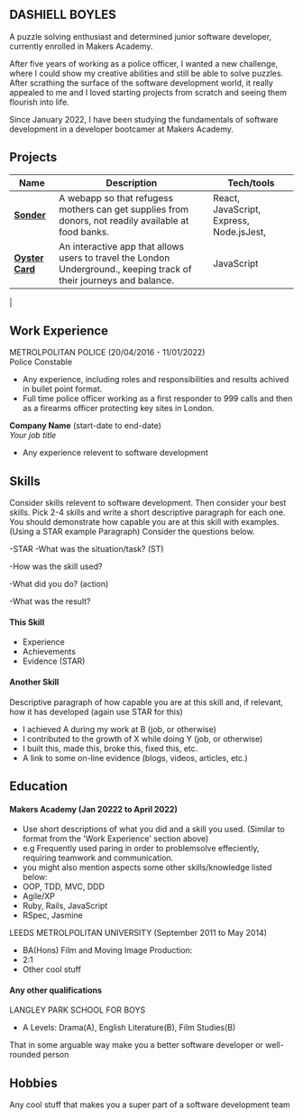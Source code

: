 ## DASHIELL BOYLES

A puzzle solving enthusiast and determined junior software developer, currently enrolled in Makers Academy. 

After five years of working as a police officer, I wanted a new challenge, where I could show my creative abilities and still be able to solve puzzles. After scrathing the surface of the software development world, it really appealed to me and I loved starting projects from scratch and seeing them flourish into life. 

Since January 2022, I have been studying the fundamentals of software development in a developer bootcamer at Makers Academy. 

## Projects

| Name                         | Description       | Tech/tools        |
| ---------------------------- | ----------------- | ----------------- |
| **[Sonder](https://github.com/Dash1704/Sonder)**                   | A webapp so that refugess mothers can get supplies from donors, not readily available at food banks. | React, JavaScript, Express, Node.jsJest, |
| **[Oyster Card](https://github.com/Dash1704/OysterCardJS)** | An interactive app that allows users to travel the London Underground., keeping track of their journeys and balance. | JavaScript              |
|          

## Work Experience

METROLPOLITAN POLICE (20/04/2016 - 11/01/2022)  
Police Constable

- Any experience, including roles and responsibilities and results achived in bullet point format.
- Full time police officer working as a first responder to 999 calls and then as a firearms officer protecting key sites in London. 

**Company Name** (start-date to end-date)  
_Your job title_

- Any experience relevent to software development

## Skills

Consider skills relevent to software development. Then consider your best skills. Pick 2-4 skills and write a short descriptive paragraph for each one. You should demonstrate how capable you are at this skill with examples.
(Using a STAR example Paragraph) Consider the questions below.

-STAR
-What was the situation/task? (ST)

-How was the skill used?

-What did you do? (action)

-What was the result?


#### This Skill

- Experience
- Achievements
- Evidence (STAR)

#### Another Skill

Descriptive paragraph of how capable you are at this skill and, if relevant, how it has developed (again use STAR for this)

- I achieved A during my work at B (job, or otherwise)
- I contributed to the growth of X while doing Y (job, or otherwise)
- I built this, made this, broke this, fixed this, etc.
- A link to some on-line evidence (blogs, videos, articles, etc.)

## Education

#### Makers Academy (Jan 20222 to April 2022)
- Use short descriptions of what you did and a skill you used. (Similar to format from the 'Work Experience' section above)
- e.g Frequently used paring in order to problemsolve effeciently, requiring teamwork and communication.
- you might also mention aspects some other skills/knowledge listed below: 
- OOP, TDD, MVC, DDD
- Agile/XP
- Ruby, Rails, JavaScript
- RSpec, Jasmine

LEEDS METROLPOLITAN UNIVERSITY (September 2011 to May 2014)

- BA(Hons) Film and Moving Image Production: 
- 2:1
- Other cool stuff

#### Any other qualifications

LANGLEY PARK SCHOOL FOR BOYS

- A Levels: Drama(A), English Literature(B), Film Studies(B)

That in some arguable way make you a better software developer or well-rounded person

## Hobbies

Any cool stuff that makes you a super part of a software development team
